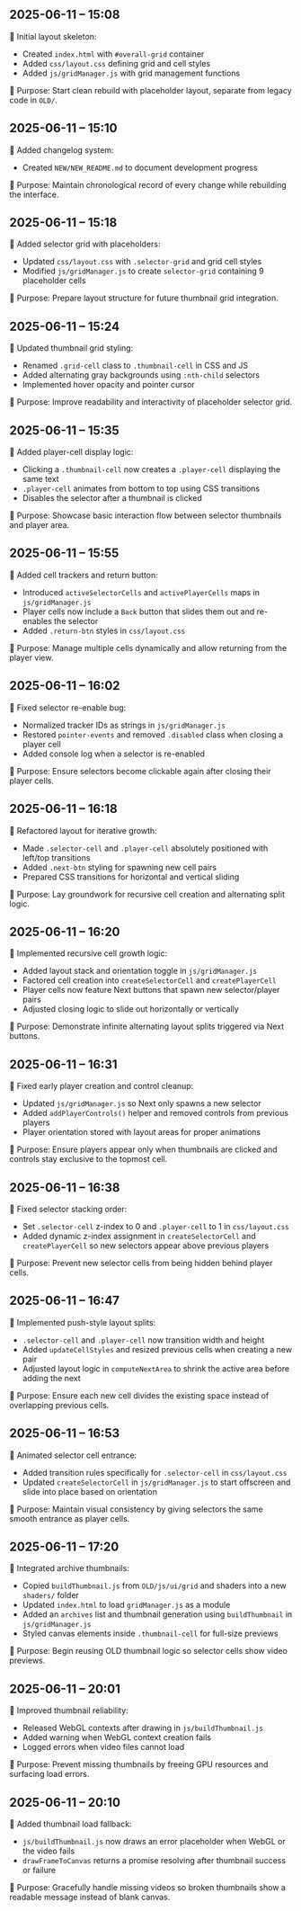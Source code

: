 ## 2025-06-11 – 15:08

🔧 Initial layout skeleton:
- Created `index.html` with `#overall-grid` container
- Added `css/layout.css` defining grid and cell styles
- Added `js/gridManager.js` with grid management functions

🧠 Purpose:
Start clean rebuild with placeholder layout, separate from legacy code in `OLD/`.

## 2025-06-11 – 15:10

🔧 Added changelog system:
- Created `NEW/NEW_README.md` to document development progress

🧠 Purpose:
Maintain chronological record of every change while rebuilding the interface.

## 2025-06-11 – 15:18

🔧 Added selector grid with placeholders:
- Updated `css/layout.css` with `.selector-grid` and grid cell styles
- Modified `js/gridManager.js` to create `selector-grid` containing 9 placeholder cells

🧠 Purpose:
Prepare layout structure for future thumbnail grid integration.

## 2025-06-11 – 15:24

🔧 Updated thumbnail grid styling:
- Renamed `.grid-cell` class to `.thumbnail-cell` in CSS and JS
- Added alternating gray backgrounds using `:nth-child` selectors
- Implemented hover opacity and pointer cursor

🧠 Purpose:
Improve readability and interactivity of placeholder selector grid.

## 2025-06-11 – 15:35

🔧 Added player-cell display logic:
- Clicking a `.thumbnail-cell` now creates a `.player-cell` displaying the same text
- `.player-cell` animates from bottom to top using CSS transitions
- Disables the selector after a thumbnail is clicked

🧠 Purpose:
Showcase basic interaction flow between selector thumbnails and player area.

## 2025-06-11 – 15:55

🔧 Added cell trackers and return button:
- Introduced `activeSelectorCells` and `activePlayerCells` maps in `js/gridManager.js`
- Player cells now include a `Back` button that slides them out and re-enables the selector
- Added `.return-btn` styles in `css/layout.css`

🧠 Purpose:
Manage multiple cells dynamically and allow returning from the player view.

## 2025-06-11 – 16:02

🔧 Fixed selector re-enable bug:
- Normalized tracker IDs as strings in `js/gridManager.js`
- Restored `pointer-events` and removed `.disabled` class when closing a player
  cell
- Added console log when a selector is re-enabled

🧠 Purpose:
Ensure selectors become clickable again after closing their player cells.

## 2025-06-11 – 16:18

🔧 Refactored layout for iterative growth:
- Made `.selector-cell` and `.player-cell` absolutely positioned with left/top transitions
- Added `.next-btn` styling for spawning new cell pairs
- Prepared CSS transitions for horizontal and vertical sliding

🧠 Purpose:
Lay groundwork for recursive cell creation and alternating split logic.

## 2025-06-11 – 16:20

🔧 Implemented recursive cell growth logic:
- Added layout stack and orientation toggle in `js/gridManager.js`
- Factored cell creation into `createSelectorCell` and `createPlayerCell`
- Player cells now feature Next buttons that spawn new selector/player pairs
- Adjusted closing logic to slide out horizontally or vertically

🧠 Purpose:
Demonstrate infinite alternating layout splits triggered via Next buttons.

## 2025-06-11 – 16:31

🔧 Fixed early player creation and control cleanup:
- Updated `js/gridManager.js` so Next only spawns a new selector
- Added `addPlayerControls()` helper and removed controls from previous players
- Player orientation stored with layout areas for proper animations

🧠 Purpose:
Ensure players appear only when thumbnails are clicked and controls stay exclusive to the topmost cell.

## 2025-06-11 – 16:38

🔧 Fixed selector stacking order:
- Set `.selector-cell` z-index to 0 and `.player-cell` to 1 in `css/layout.css`
- Added dynamic z-index assignment in `createSelectorCell` and `createPlayerCell`
  so new selectors appear above previous players

🧠 Purpose:
Prevent new selector cells from being hidden behind player cells.

## 2025-06-11 – 16:47

🔧 Implemented push-style layout splits:
- `.selector-cell` and `.player-cell` now transition width and height
- Added `updateCellStyles` and resized previous cells when creating a new pair
- Adjusted layout logic in `computeNextArea` to shrink the active area before adding the next

🧠 Purpose:
Ensure each new cell divides the existing space instead of overlapping previous cells.

## 2025-06-11 – 16:53

🔧 Animated selector cell entrance:
- Added transition rules specifically for `.selector-cell` in `css/layout.css`
- Updated `createSelectorCell` in `js/gridManager.js` to start offscreen and
  slide into place based on orientation

🧠 Purpose:
Maintain visual consistency by giving selectors the same smooth entrance as player cells.

## 2025-06-11 – 17:20

🔧 Integrated archive thumbnails:
- Copied `buildThumbnail.js` from `OLD/js/ui/grid` and shaders into a new `shaders/` folder
- Updated `index.html` to load `gridManager.js` as a module
- Added an `archives` list and thumbnail generation using `buildThumbnail` in `js/gridManager.js`
- Styled canvas elements inside `.thumbnail-cell` for full-size previews

🧠 Purpose:
Begin reusing OLD thumbnail logic so selector cells show video previews.

## 2025-06-11 – 20:01

🔧 Improved thumbnail reliability:
- Released WebGL contexts after drawing in `js/buildThumbnail.js`
- Added warning when WebGL context creation fails
- Logged errors when video files cannot load

🧠 Purpose:
Prevent missing thumbnails by freeing GPU resources and surfacing load errors.

## 2025-06-11 – 20:10

🔧 Added thumbnail load fallback:
- `js/buildThumbnail.js` now draws an error placeholder when WebGL or the video fails
- `drawFrameToCanvas` returns a promise resolving after thumbnail success or failure

🧠 Purpose:
Gracefully handle missing videos so broken thumbnails show a readable message instead of blank canvas.
